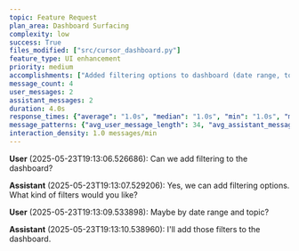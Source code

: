 ```yaml
---
topic: Feature Request
plan_area: Dashboard Surfacing
complexity: low
success: True
files_modified: ["src/cursor_dashboard.py"]
feature_type: UI enhancement
priority: medium
accomplishments: ["Added filtering options to dashboard (date range, topic)", "Enhanced dashboard usability for end users"]
message_count: 4
user_messages: 2
assistant_messages: 2
duration: 4.0s
response_times: {"average": "1.0s", "median": "1.0s", "min": "1.0s", "max": "1.0s"}
message_patterns: {"avg_user_message_length": 34, "avg_assistant_message_length": 55, "total_tokens_estimate": 43}
interaction_density: 1.0 messages/min
---
```


**User** (2025-05-23T19:13:06.526686):
Can we add filtering to the dashboard?

**Assistant** (2025-05-23T19:13:07.529206):
Yes, we can add filtering options. What kind of filters would you like?

**User** (2025-05-23T19:13:09.533898):
Maybe by date range and topic?

**Assistant** (2025-05-23T19:13:10.538960):
I'll add those filters to the dashboard.


